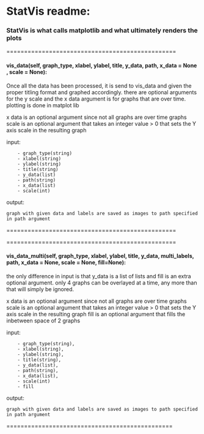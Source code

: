 # StatVis readme:

### StatVis is what calls matplotlib and what ultimately renders the plots

================================================
#### vis_data(self, graph_type, xlabel, ylabel, title, y_data, path, x_data = None , scale = None):

Once all the data has been processed, it is send to vis_data and given the proper titling
format and graphed accordingly. there are optional arguments for the y scale and the x data
argument is for graphs that are over time. plotting is done in matplot lib

x data is an optional argument since not all graphs are over time graphs
scale is an optional argument that takes an integer value > 0 that sets the Y axis scale in the resulting graph

input: 
		
		- graph_type(string) 
		- xlabel(string) 
		- ylabel(string) 
		- title(string) 
		- y_data(list) 
		- path(string) 
		- x_data(list) 
		- scale(int)

output: 

	graph with given data and labels are saved as images to path specified in path argument

================================================

================================================

#### vis_data_multi(self, graph_type, xlabel, ylabel, title, y_data, multi_labels, path, x_data = None, scale = None, fill=None):

the only difference in input is that y_data is a list of lists and fill is an extra optional argument. only 4 graphs can be overlayed at a time, any more than that will simply be ignored.

x data is an optional argument since not all graphs are over time graphs
scale is an optional argument that takes an integer value > 0 that sets the Y axis scale in the resulting graph
fill is an optional argument that fills the inbetween space of 2 graphs


input:
		
		- graph_type(string), 
		- xlabel(string), 
		- ylabel(string), 
		- title(string), 
		- y_data(list), 
		- path(string), 
		- x_data(list), 
		- scale(int)
		- fill




output: 
	
	graph with given data and labels are saved as images to path specified in path argument

===============================================

